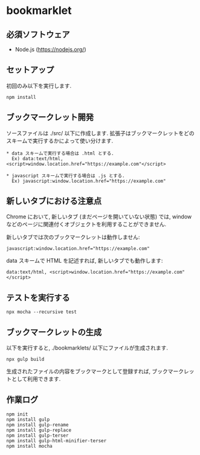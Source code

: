 # bookmarklet

## 必須ソフトウェア

 * Node.js (https://nodejs.org/)

## セットアップ

初回のみ以下を実行します.

    npm install

## ブックマークレット開発

ソースファイルは ./src/ 以下に作成します.
拡張子はブックマークレットをどのスキームで実行するかによって使い分けます.

    * data スキームで実行する場合は .html とする.
      Ex) data:text/html, <script>window.location.href="https://example.com"</script>

    * javascript スキームで実行する場合は .js とする.
      Ex) javascript:window.location.href="https://example.com"

## 新しいタブにおける注意点

Chrome において, 新しいタブ (まだページを開いていない状態) では,
window などのページに関連付くオブジェクトを利用することができません.

新しいタブでは次のブックマークレットは動作しません:

    javascript:window.location.href="https://example.com"

data スキームで HTML を記述すれば, 新しいタブでも動作します:

    data:text/html, <script>window.location.href="https://example.com"</script>

## テストを実行する

    npx mocha --recursive test

## ブックマークレットの生成

以下を実行すると, ./bookmarklets/ 以下にファイルが生成されます.

    npx gulp build

生成されたファイルの内容をブックマークとして登録すれば, ブックマークレットとして利用できます.

## 作業ログ

    npm init
    npm install gulp
    npm install gulp-rename
    npm install gulp-replace
    npm install gulp-terser
    npm install gulp-html-minifier-terser
    npm install mocha

